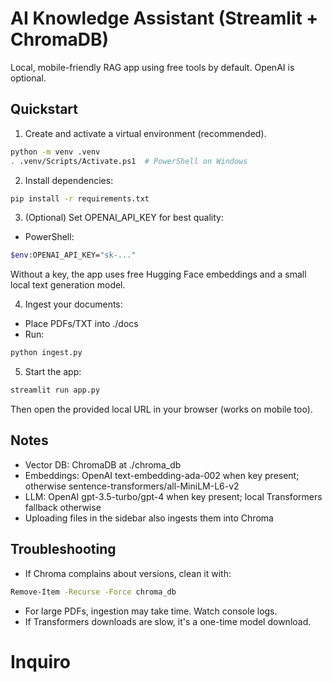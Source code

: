 # AI Knowledge Assistant (Streamlit + ChromaDB)

Local, mobile-friendly RAG app using free tools by default. OpenAI is optional.

## Quickstart

1) Create and activate a virtual environment (recommended).

```bash
python -m venv .venv
. .venv/Scripts/Activate.ps1  # PowerShell on Windows
```

2) Install dependencies:

```bash
pip install -r requirements.txt
```

3) (Optional) Set OPENAI_API_KEY for best quality:

- PowerShell:
```bash
$env:OPENAI_API_KEY="sk-..."
```

Without a key, the app uses free Hugging Face embeddings and a small local text generation model.

4) Ingest your documents:

- Place PDFs/TXT into ./docs
- Run:
```bash
python ingest.py
```

5) Start the app:

```bash
streamlit run app.py
```

Then open the provided local URL in your browser (works on mobile too).

## Notes
- Vector DB: ChromaDB at ./chroma_db
- Embeddings: OpenAI text-embedding-ada-002 when key present; otherwise sentence-transformers/all-MiniLM-L6-v2
- LLM: OpenAI gpt-3.5-turbo/gpt-4 when key present; local Transformers fallback otherwise
- Uploading files in the sidebar also ingests them into Chroma

## Troubleshooting
- If Chroma complains about versions, clean it with:
```bash
Remove-Item -Recurse -Force chroma_db
```
- For large PDFs, ingestion may take time. Watch console logs.
- If Transformers downloads are slow, it's a one-time model download.
# Inquiro
